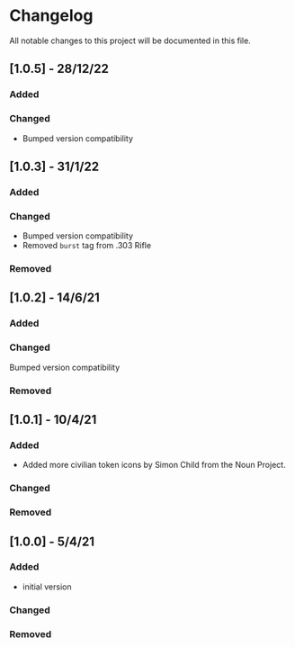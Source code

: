 # Changelog

All notable changes to this project will be documented in this file.

## [1.0.5] - 28/12/22

### Added

### Changed

- Bumped version compatibility

## [1.0.3] - 31/1/22

### Added

### Changed

- Bumped version compatibility
- Removed `burst` tag from .303 Rifle

### Removed

## [1.0.2] - 14/6/21

### Added

### Changed

Bumped version compatibility

### Removed

## [1.0.1] - 10/4/21

### Added

- Added more civilian token icons by Simon Child from the Noun Project.

### Changed

### Removed

## [1.0.0] - 5/4/21

### Added

- initial version

### Changed

### Removed
